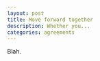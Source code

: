 ```yaml
---
layout: post
title: Move forward together
description: Whether you...
categories: agreements
---
```


Blah.
